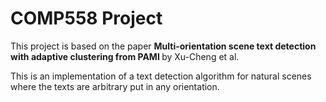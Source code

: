# COMP558 Project
This project is based on the paper <b>Multi-orientation scene text detection with adaptive clustering from PAMI </b> by Xu-Cheng et al.

This is an implementation of a text detection algorithm for natural scenes where the texts are arbitrary put in any orientation. 
